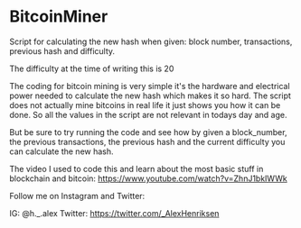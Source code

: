 # BitcoinMiner
Script for calculating the new hash when given: block number, transactions, previous hash and difficulty.

The difficulty at the time of writing this is 20

The coding for bitcoin mining is very simple it's the hardware and electrical power needed to calculate the new hash which makes it so hard.
The script does not actually mine bitcoins in real life it just shows you how it can be done. So all the values in the script are not relevant in todays day and age.

But be sure to try running the code and see how by given a block_number, the previous transactions, the previous hash and the current difficulty you can calculate the new hash.

The video I used to code this and learn about the most basic stuff in blockchain and bitcoin: https://www.youtube.com/watch?v=ZhnJ1bkIWWk

Follow me on Instagram and Twitter:

IG: @h._.alex
Twitter: https://twitter.com/_AlexHenriksen
